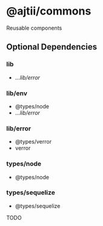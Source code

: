 # @ajtii/commons

Reusable components

## Optional Dependencies

### lib

- *...lib/error*

### lib/env

- @types/node
- *...lib/error*

### lib/error

- @types/verror
- verror

### types/node

- @types/node

### types/sequelize

- @types/sequelize

TODO
